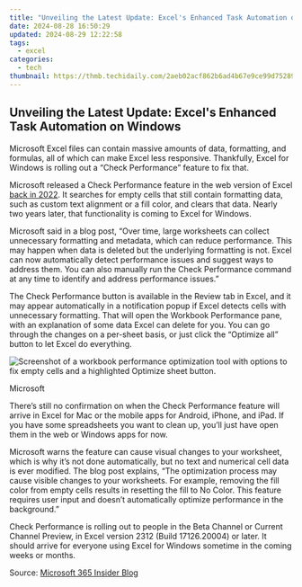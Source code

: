 ```yaml
---
title: "Unveiling the Latest Update: Excel's Enhanced Task Automation on Windows"
date: 2024-08-28 16:50:29
updated: 2024-08-29 12:22:58
tags:
  - excel
categories:
  - tech
thumbnail: https://thmb.techidaily.com/2aeb02acf862b6ad4b67e9ce99d75289c32cf73cca9a229e16ca142428daa51f.jpg
---
```


## Unveiling the Latest Update: Excel's Enhanced Task Automation on Windows

Microsoft Excel files can contain massive amounts of data, formatting, and formulas, all of which can make Excel less responsive. Thankfully, Excel for Windows is rolling out a “Check Performance” feature to fix that.

 Microsoft released a Check Performance feature in the web version of Excel [back in 2022](https://android-transfer.techidaily.com/in-2024-how-to-transfer-photos-from-realme-12-5g-to-laptop-without-usb-drfone-by-drfone-transfer-from-android-transfer-from-android/). It searches for empty cells that still contain formatting data, such as custom text alignment or a fill color, and clears that data. Nearly two years later, that functionality is coming to Excel for Windows.

 Microsoft said in a blog post, “Over time, large worksheets can collect unnecessary formatting and metadata, which can reduce performance. This may happen when data is deleted but the underlying formatting is not. Excel can now automatically detect performance issues and suggest ways to address them. You can also manually run the Check Performance command at any time to identify and address performance issues.”

 The Check Performance button is available in the Review tab in Excel, and it may appear automatically in a notification popup if Excel detects cells with unnecessary formatting. That will open the Workbook Performance pane, with an explanation of some data Excel can delete for you. You can go through the changes on a per-sheet basis, or just click the “Optimize all” button to let Excel do everything.

![Screenshot of a workbook performance optimization tool with options to fix empty cells and a highlighted Optimize sheet button.](https://static1.howtogeekimages.com/wordpress/wp-content/uploads/2024/04/optimizesheetbutton.png) 

Microsoft

 There’s still no confirmation on when the Check Performance feature will arrive in Excel for Mac or the mobile apps for Android, iPhone, and iPad. If you have some spreadsheets you want to clean up, you’ll just have open them in the web or Windows apps for now.

 Microsoft warns the feature can cause visual changes to your worksheet, which is why it’s not done automatically, but no text and numerical cell data is ever modified. The blog post explains, “The optimization process may cause visible changes to your worksheets. For example, removing the fill color from empty cells results in resetting the fill to No Color. This feature requires user input and doesn’t automatically optimize performance in the background.”

 Check Performance is rolling out to people in the Beta Channel or Current Channel Preview, in Excel version 2312 (Build 17126.20004) or later. It should arrive for everyone using Excel for Windows sometime in the coming weeks or months.

 Source: [Microsoft 365 Insider Blog](https://insider.microsoft365.com/en-us/blog/make-your-workbooks-more-performant-with-check-performance-in-excel-for-windows)

<ins class="adsbygoogle"
     style="display:block"
     data-ad-format="autorelaxed"
     data-ad-client="ca-pub-7571918770474297"
     data-ad-slot="1223367746"></ins>



<ins class="adsbygoogle"
     style="display:block"
     data-ad-client="ca-pub-7571918770474297"
     data-ad-slot="8358498916"
     data-ad-format="auto"
     data-full-width-responsive="true"></ins>
